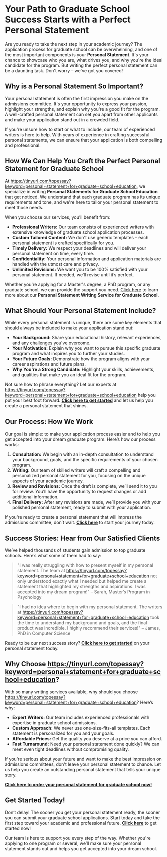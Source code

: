 # Your Path to Graduate School Success Starts with a Perfect Personal Statement

Are you ready to take the next step in your academic journey? The application process for graduate school can be overwhelming, and one of the most important components is your **Personal Statement**. It's your chance to showcase who you are, what drives you, and why you're the ideal candidate for the program. But writing the perfect personal statement can be a daunting task. Don't worry – we've got you covered!

## Why is a Personal Statement So Important?

Your personal statement is often the first impression you make on the admissions committee. It's your opportunity to express your passion, highlight your strengths, and explain why you're a good fit for the program. A well-crafted personal statement can set you apart from other applicants and make your application stand out in a crowded field.

If you're unsure how to start or what to include, our team of experienced writers is here to help. With years of experience in crafting successful personal statements, we can ensure that your application is both compelling and professional.

## How We Can Help You Craft the Perfect Personal Statement for Graduate School

At https://tinyurl.com/topessay?keyword=personal+statement+for+graduate+school+education, we specialize in writing **Personal Statements for Graduate School Education** that get noticed. We understand that each graduate program has its unique requirements and tone, and we're here to tailor your personal statement to meet those needs.

When you choose our services, you’ll benefit from:

- **Professional Writers:** Our team consists of experienced writers with extensive knowledge of graduate school application processes.
- **Custom Tailored Content:** We don't use generic templates – each personal statement is crafted specifically for you.
- **Timely Delivery:** We respect your deadlines and will deliver your personal statement on time, every time.
- **Confidentiality:** Your personal information and application materials are handled with the utmost care and privacy.
- **Unlimited Revisions:** We want you to be 100% satisfied with your personal statement. If needed, we’ll revise until it’s perfect.

Whether you're applying for a Master's degree, a PhD program, or any graduate school, we can provide the support you need. [Click here](https://tinyurl.com/topessay?keyword=personal+statement+for+graduate+school+education) to learn more about our **Personal Statement Writing Service for Graduate School**.

## What Should Your Personal Statement Include?

While every personal statement is unique, there are some key elements that should always be included to make your application stand out:

- **Your Background:** Share your educational history, relevant experiences, and any challenges you've overcome.
- **Your Motivation:** Explain why you want to pursue this specific graduate program and what inspires you to further your studies.
- **Your Future Goals:** Demonstrate how the program aligns with your career aspirations and future plans.
- **Why You're a Strong Candidate:** Highlight your skills, achievements, and qualities that make you an ideal fit for the program.

Not sure how to phrase everything? Let our experts at https://tinyurl.com/topessay?keyword=personal+statement+for+graduate+school+education help you put your best foot forward. **[Click here to get started](https://tinyurl.com/topessay?keyword=personal+statement+for+graduate+school+education)** and let us help you create a personal statement that shines.

## Our Process: How We Work

Our goal is simple: to make your application process easier and to help you get accepted into your dream graduate program. Here’s how our process works:

1. **Consultation:** We begin with an in-depth consultation to understand your background, goals, and the specific requirements of your chosen program.
2. **Writing:** Our team of skilled writers will craft a compelling and personalized personal statement for you, focusing on the unique aspects of your academic journey.
3. **Review and Revisions:** Once the draft is complete, we’ll send it to you for review. You’ll have the opportunity to request changes or add additional information.
4. **Final Delivery:** After any revisions are made, we’ll provide you with your polished personal statement, ready to submit with your application.

If you're ready to create a personal statement that will impress the admissions committee, don’t wait. **[Click here](https://tinyurl.com/topessay?keyword=personal+statement+for+graduate+school+education)** to start your journey today.

## Success Stories: Hear from Our Satisfied Clients

We’ve helped thousands of students gain admission to top graduate schools. Here’s what some of them had to say:

> "I was really struggling with how to present myself in my personal statement. The team at https://tinyurl.com/topessay?keyword=personal+statement+for+graduate+school+education not only understood exactly what I needed but helped me create a statement that highlighted my strengths and aspirations. I was accepted into my dream program!" – Sarah, Master’s Program in Psychology

> "I had no idea where to begin with my personal statement. The writers at https://tinyurl.com/topessay?keyword=personal+statement+for+graduate+school+education took the time to understand my background and goals, and the final product was incredible. I highly recommend their services!" – James, PhD in Computer Science

Ready to be our next success story? **[Click here to get started](https://tinyurl.com/topessay?keyword=personal+statement+for+graduate+school+education)** on your personal statement today.

## Why Choose https://tinyurl.com/topessay?keyword=personal+statement+for+graduate+school+education?

With so many writing services available, why should you choose https://tinyurl.com/topessay?keyword=personal+statement+for+graduate+school+education? Here’s why:

- **Expert Writers:** Our team includes experienced professionals with expertise in graduate school admissions.
- **Custom Approach:** We never use one-size-fits-all templates. Each statement is personalized for you and your goals.
- **Affordable Prices:** Get the quality you deserve at a price you can afford.
- **Fast Turnaround:** Need your personal statement done quickly? We can meet even tight deadlines without compromising quality.

If you're serious about your future and want to make the best impression on admissions committees, don't leave your personal statement to chance. Let us help you create an outstanding personal statement that tells your unique story.

**[Click here to order your personal statement for graduate school now!](https://tinyurl.com/topessay?keyword=personal+statement+for+graduate+school+education)**

## Get Started Today!

Don’t delay! The sooner you get your personal statement ready, the sooner you can submit your graduate school applications. Start today and take the first step toward your academic and professional future. **[Click here](https://tinyurl.com/topessay?keyword=personal+statement+for+graduate+school+education)** to get started now!

Our team is here to support you every step of the way. Whether you're applying to one program or several, we’ll make sure your personal statement stands out and helps you get accepted into your dream school.
